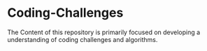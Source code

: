 # Coding-Challenges
The Content of this repository is primarily focused on developing a understanding of coding challenges and algorithms.
